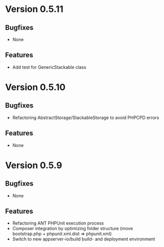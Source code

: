 # Version 0.5.11

## Bugfixes

* None

## Features

* Add test for GenericStackable class

# Version 0.5.10

## Bugfixes

* Refactoring AbstractStorage/StackableStorage to avoid PHPCPD errors

## Features

* None

# Version 0.5.9

## Bugfixes

* None

## Features

* Refactoring ANT PHPUnit execution process
* Composer integration by optimizing folder structure (move bootstrap.php + phpunit.xml.dist => phpunit.xml)
* Switch to new appserver-io/build build- and deployment environment